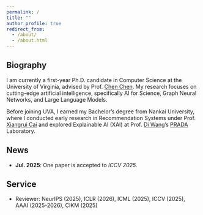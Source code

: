 ```yaml
---
permalink: /
title: ""
author_profile: true
redirect_from: 
  - /about/
  - /about.html
---
```


## Biography

I am currently a first-year Ph.D. candidate in Computer Science at the University of Virginia, advised by Prof. [Chen Chen](https://chenannie45.github.io/index.html). My research focuses on cutting-edge artificial intelligence, specifically AI for Science, Graph Neural Networks, and Large Language Models.

Before joining UVA, I earned my Bachelor’s degree from Nankai University, where I conducted early research in Recommendation Systems under Prof. [Xiangrui Cai](https://cc.nankai.edu.cn/2021/0323/c13620a549997/page.htm) and explored Explainable AI (XAI) at Prof. [Di Wang](https://shao3wangdi.github.io/)’s [PRADA](https://pradalab1.github.io/) Laboratory.



## News

- **Jul. 2025**: One paper is accepted to *ICCV 2025*.



## Service

- Reviewer: NeurIPS (2025), ICLR (2026), ICML (2025), ICCV (2025), AAAI (2025-2026), CIKM (2025)

